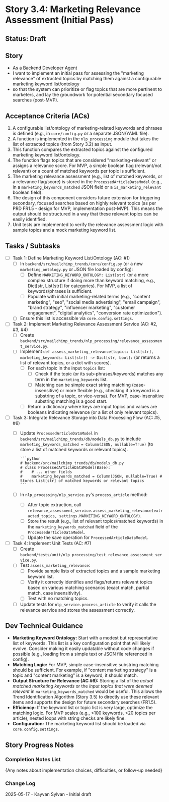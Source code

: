 # Story 3.4: Marketing Relevance Assessment (Initial Pass)

## Status: Draft

## Story

- As a Backend Developer Agent
- I want to implement an initial pass for assessing the "marketing relevance" of extracted topics by matching them against a configurable marketing keyword list/ontology
- so that the system can prioritize or flag topics that are more pertinent to marketers, and lay the groundwork for potential secondary focused searches (post-MVP).

## Acceptance Criteria (ACs)

1. A configurable list/ontology of marketing-related keywords and phrases is defined (e.g., in `core/config.py` or a separate JSON/YAML file).
2. A function is implemented in the `nlp_processing` module that takes the list of extracted topics (from Story 3.2) as input.
3. This function compares the extracted topics against the configured marketing keyword list/ontology.
4. The function flags topics that are considered "marketing-relevant" or assigns a relevance score. For MVP, a simple boolean flag (relevant/not relevant) or a count of matched keywords per topic is sufficient.
5. The marketing relevance assessment (e.g., list of matched keywords, or a relevance flag/score) is stored in the `ProcessedArticleDataModel` (e.g., in a `marketing_keywords_matched` JSON field or a `is_marketing_relevant` boolean field).
6. The design of this component considers future extension for triggering secondary, focused searches based on highly relevant topics (as per PRD FR1.5 - design for MVP, implementation post-MVP). This means the output should be structured in a way that these relevant topics can be easily identified.
7. Unit tests are implemented to verify the relevance assessment logic with sample topics and a mock marketing keyword list.

## Tasks / Subtasks

- [ ] Task 1: Define Marketing Keyword List/Ontology (AC: #1)
  - [ ] In `backend/src/mailchimp_trends/core/config.py` (or a new `marketing_ontology.py` or JSON file loaded by config):
    - [ ] Define `MARKETING_KEYWORD_ONTOLOGY: List[str]` (or a more complex structure if doing more than keyword matching, e.g., Dict[str, List[str]] for categories). For MVP, a list of keywords/phrases is sufficient.
    - [ ] Populate with initial marketing-related terms (e.g., "content marketing", "seo", "social media advertising", "email campaign", "brand strategy", "influencer marketing", "customer engagement", "digital analytics", "conversion rate optimization").
  - [ ] Ensure this list is accessible via `core.config.settings`.
- [ ] Task 2: Implement Marketing Relevance Assessment Service (AC: #2, #3, #4)
  - [ ] Create `backend/src/mailchimp_trends/nlp_processing/relevance_assessment_service.py`.
  - [ ] Implement `def assess_marketing_relevance(topics: List[str], marketing_keywords: List[str]) -> Dict[str, bool]:` (or returns a list of relevant topics, or a dict with scores).
    - [ ] For each topic in the input `topics` list:
      - [ ] Check if the topic (or its sub-phrases/keywords) matches any term in the `marketing_keywords` list.
      - [ ] Matching can be simple exact string matching (case-insensitive) or more flexible (e.g., checking if a keyword is a substring of a topic, or vice-versa). For MVP, case-insensitive substring matching is a good start.
    - [ ] Return a dictionary where keys are input topics and values are booleans indicating relevance (or a list of only relevant topics).
- [ ] Task 3: Integrate Relevance Storage into Data Processing Flow (AC: #5, #6)
  - [ ] Update `ProcessedArticleDataModel` in `backend/src/mailchimp_trends/db/models_db.py` to include `marketing_keywords_matched = Column(JSON, nullable=True)` (to store a list of matched keywords or relevant topics).

        ```python
        # backend/src/mailchimp_trends/db/models_db.py
        # class ProcessedArticleDataModel(Base):
        #    # ... other fields
        #    marketing_keywords_matched = Column(JSON, nullable=True) # Stores List[str] of matched keywords or relevant topics
        ```

  - [ ] In `nlp_processing/nlp_service.py`'s `process_article` method:
    - [ ] After topic extraction, call `relevance_assessment_service.assess_marketing_relevance(extracted_topics, settings.MARKETING_KEYWORD_ONTOLOGY)`.
    - [ ] Store the result (e.g., list of relevant topics/matched keywords) in the `marketing_keywords_matched` field of the `ProcessedArticleDataModel`.
    - [ ] Update the save operation for `ProcessedArticleDataModel`.
- [ ] Task 4: Implement Unit Tests (AC: #7)
  - [ ] Create `backend/tests/unit/nlp_processing/test_relevance_assessment_service.py`.
  - [ ] Test `assess_marketing_relevance`:
    - [ ] Provide sample lists of extracted topics and a sample marketing keyword list.
    - [ ] Verify it correctly identifies and flags/returns relevant topics based on various matching scenarios (exact match, partial match, case insensitivity).
    - [ ] Test with no matching topics.
  - [ ] Update tests for `nlp_service.process_article` to verify it calls the relevance service and stores the assessment correctly.

## Dev Technical Guidance

- **Marketing Keyword Ontology:** Start with a modest but representative list of keywords. This list is a key configuration point that will likely evolve. Consider making it easily updatable without code changes if possible (e.g., loading from a simple text or JSON file referenced in config).
- **Matching Logic:** For MVP, simple case-insensitive substring matching should be sufficient. For example, if "content marketing strategy" is a topic and "content marketing" is a keyword, it should match.
- **Output Structure for Relevance (AC #6):** Storing a list of the *actual matched marketing keywords* or the *input topics that were deemed relevant* in `marketing_keywords_matched` would be useful. This allows the Trend Identification Algorithm (Story 3.5) to directly use these relevant items and supports the design for future secondary searches (FR1.5).
- **Efficiency:** If the keyword list or topic list is very large, optimize the matching logic. For MVP scales (e.g., <100 keywords, <20 topics per article), nested loops with string checks are likely fine.
- **Configuration:** The marketing keyword list should be loaded via `core.config.settings`.

## Story Progress Notes

### Completion Notes List

{Any notes about implementation choices, difficulties, or follow-up needed}

### Change Log

2025-05-17 - Kayvan Sylvan - Initial draft

